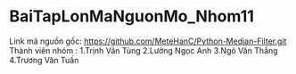 # BaiTapLonMaNguonMo_Nhom11
Link mã nguồn gốc: https://github.com/MeteHanC/Python-Median-Filter.git
Thành viên nhóm :
1.Trịnh Văn Tùng
2.Lường Ngọc Anh
3.Ngô Văn Thắng
4.Trương Văn Tuấn
